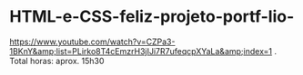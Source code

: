 # HTML-e-CSS-feliz-projeto-portf-lio-
https://www.youtube.com/watch?v=CZPa3-1BKnY&amp;list=PLirko8T4cEmzrH3jIJi7R7ufeqcpXYaLa&amp;index=1 . Total horas: aprox. 15h30

